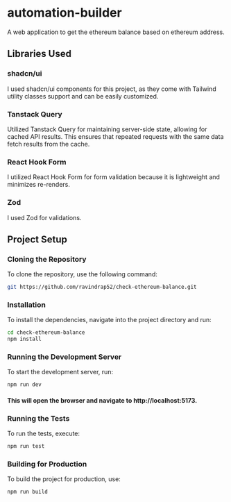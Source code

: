 # automation-builder
A web application to get the ethereum balance based on ethereum address.

## Libraries Used

### shadcn/ui
I used shadcn/ui components for this project, as they come with Tailwind utility classes support and can be easily customized.

### Tanstack Query
Utilized Tanstack Query for maintaining server-side state, allowing for cached API results. This ensures that repeated requests with the same data fetch results from the cache.

### React Hook Form
I utilized React Hook Form for form validation because it is lightweight and minimizes re-renders.

### Zod
I used Zod for validations.


## Project Setup

### Cloning the Repository
To clone the repository, use the following command:
```bash
git https://github.com/ravindrap52/check-ethereum-balance.git
```
### Installation
To install the dependencies, navigate into the project directory and run:
```bash
cd check-ethereum-balance
npm install
```
### Running the Development Server
To start the development server, run:
```bash
npm run dev
```
#### This will open the browser and navigate to http://localhost:5173.

### Running the Tests
To run the tests, execute:
```bash
npm run test
```

### Building for Production
To build the project for production, use:
```bash
npm run build
```
